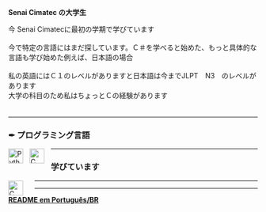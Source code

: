**Senai Cimatec の大学生**

今 Senai Cimatecに最初の学期で学びています <br>
<br>
今で特定の言語にはまだ探しています。Ｃ＃を学べると始めた、もっと具体的な言語も学び始めた例えば、日本語の場合 <br>
<br>
私の英語にはＣ１のレベルがありますと日本語は今までJLPT　N3　のレベルがあります <br>
大学の科目のため私はちょっとＣの経験があります <br>　


---

### ✒ プログラミング言語

<img align="left" alt="Python" width="30px" style="padding-right:10px;" src="https://cdn.jsdelivr.net/gh/devicons/devicon/icons/python/python-plain.svg" />
<img align="left" alt="C" width="30px" style="padding-right:10px;" src="https://cdn.jsdelivr.net/gh/devicons/devicon/icons/c/c-plain.svg" />

---

### 学びています

<img align="left" alt="C" width="30px" style="padding-right:20px;" src="https://cdn.jsdelivr.net/gh/devicons/devicon/icons/csharp/csharp-plain.svg" />

---
---

[**README em Português/BR**](https://github.com/Hydra049/Hydra049/blob/main/READMEptbr.md)
